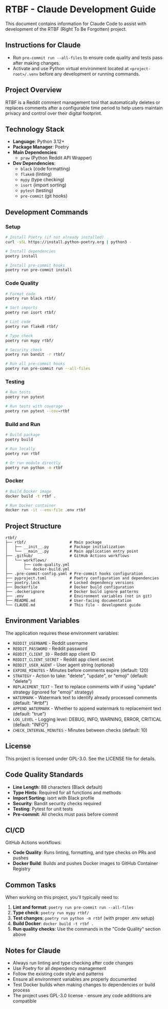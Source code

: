 # RTBF - Claude Development Guide

This document contains information for Claude Code to assist with development of the RTBF (Right To Be Forgotten) project.

## Instructions for Claude

- Run `pre-commit run --all-files` to ensure code quality and tests pass after making changes.
- Activate and use Python virtual environment located at `<project-root>/.venv` before any development or running commands.

## Project Overview

RTBF is a Reddit comment management tool that automatically deletes or replaces comments after a configurable time period to help users maintain privacy and control over their digital footprint.

## Technology Stack

- **Language**: Python 3.12+
- **Package Manager**: Poetry
- **Main Dependencies**:
  - `praw` (Python Reddit API Wrapper)
- **Dev Dependencies**:
  - `black` (code formatting)
  - `flake8` (linting)
  - `mypy` (type checking)
  - `isort` (import sorting)
  - `pytest` (testing)
  - `pre-commit` (git hooks)

## Development Commands

### Setup
```bash
# Install Poetry (if not already installed)
curl -sSL https://install.python-poetry.org | python3 -

# Install dependencies
poetry install

# Install pre-commit hooks
poetry run pre-commit install
```

### Code Quality
```bash
# Format code
poetry run black rtbf/

# Sort imports
poetry run isort rtbf/

# Lint code
poetry run flake8 rtbf/

# Type check
poetry run mypy rtbf/

# Security check
poetry run bandit -r rtbf/

# Run all pre-commit hooks
poetry run pre-commit run --all-files
```

### Testing
```bash
# Run tests
poetry run pytest

# Run tests with coverage
poetry run pytest --cov=rtbf
```

### Build and Run
```bash
# Build package
poetry build

# Run locally
poetry run rtbf

# Or run module directly
poetry run python -m rtbf
```

### Docker
```bash
# Build Docker image
docker build -t rtbf .

# Run Docker container
docker run -it --env-file .env rtbf
```

## Project Structure

```
rtbf/
├── rtbf/                   # Main package
│   ├── __init__.py         # Package initialization
│   └── __main__.py         # Main application entry point
├── .github/                # GitHub Actions workflows
│   └── workflows/
│       ├── code-quality.yml
│       └── docker-build.yml
├── .pre-commit-config.yaml # Pre-commit hooks configuration
├── pyproject.toml          # Poetry configuration and dependencies
├── poetry.lock             # Locked dependency versions
├── Dockerfile              # Docker build configuration
├── .dockerignore           # Docker build ignore patterns
├── .env                    # Environment variables (not in git)
├── README.md               # User-facing documentation
└── CLAUDE.md               # This file - development guide
```

## Environment Variables

The application requires these environment variables:

- `REDDIT_USERNAME` - Reddit username
- `REDDIT_PASSWORD` - Reddit password
- `REDDIT_CLIENT_ID` - Reddit app client ID
- `REDDIT_CLIENT_SECRET` - Reddit app client secret
- `REDDIT_USER_AGENT` - User agent string (optional)
- `EXPIRE_MINUTES` - Minutes before comments expire (default: 120)
- `STRATEGY` - Action to take: "delete", "update", or "emoji" (default: "delete")
- `REPLACEMENT_TEXT` - Text to replace comments with if using "update" strategy (ignored for "emoji" strategy)
- `WATERMARK` - Watermark text to identify already processed comments (default: "#rtbf")
- `APPEND_WATERMARK` - Whether to append watermark to replacement text (default: "true")
- `LOG_LEVEL` - Logging level: DEBUG, INFO, WARNING, ERROR, CRITICAL (default: "INFO")
- `CHECK_INTERVAL_MINUTES` - Minutes between checks (default: 10)

## License

This project is licensed under GPL-3.0. See the LICENSE file for details.

## Code Quality Standards

- **Line Length**: 88 characters (Black default)
- **Type Hints**: Required for all functions and methods
- **Import Sorting**: isort with Black profile
- **Security**: Bandit security checks required
- **Testing**: Pytest for unit tests
- **Pre-commit**: All checks must pass before commit

## CI/CD

GitHub Actions workflows:
- **Code Quality**: Runs linting, formatting, and type checks on PRs and pushes
- **Docker Build**: Builds and pushes Docker images to GitHub Container Registry

## Common Tasks

When working on this project, you'll typically need to:

1. **Lint and format**: `poetry run pre-commit run --all-files`
2. **Type check**: `poetry run mypy rtbf/`
3. **Test changes**: `poetry run python -m rtbf` (with proper .env setup)
4. **Build Docker**: `docker build -t rtbf .`
5. **Run quality checks**: Use the commands in the "Code Quality" section above

## Notes for Claude

- Always run linting and type checking after code changes
- Use Poetry for all dependency management
- Follow the existing code style and patterns
- Ensure all environment variables are properly documented
- Test Docker builds when making changes to dependencies or build process
- The project uses GPL-3.0 license - ensure any code additions are compatible
